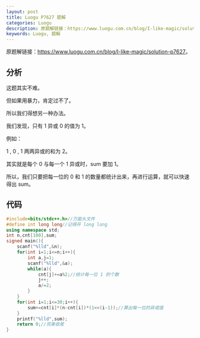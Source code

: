 ```yaml
---
layout: post
title: Luogu P7627 题解
categories: Luogu
description: 原题解链接：https://www.luogu.com.cn/blog/I-like-magic/solution-p7627
keywords: Luogu, 题解
---
```


原题解链接：<https://www.luogu.com.cn/blog/I-like-magic/solution-p7627>。

## 分析

这题其实不难。

但如果用暴力，肯定过不了。

所以我们得想另一种办法。

我们发现，只有 1 异或 0 的值为 1。

例如： 

1 , 0 , 1 两两异或的和为 2。

其实就是每个 0 与每一个 1 异或时，sum 要加 1。

所以，我们只要把每一位的 0 和 1 的数量都统计出来，再进行运算，就可以快速得出 sum。

## 代码

```cpp
#include<bits/stdc++.h>//万能头文件
#define int long long//记得开 long long
using namespace std;
int n,cnt[100],sum;
signed main(){
	scanf("%lld",&n);
	for(int i=1;i<=n;i++){
		int a,j=1;
		scanf("%lld",&a);
		while(a){
			cnt[j]+=a%2;//统计每一位 1 的个数
			j++;
			a/=2;
		}
	}
	for(int i=1;i<=30;i++){
		sum+=cnt[i]*(n-cnt[i])*(1<<(i-1));//算出每一位的异或值
	}
	printf("%lld",sum);
	return 0;//完美收尾
}
```